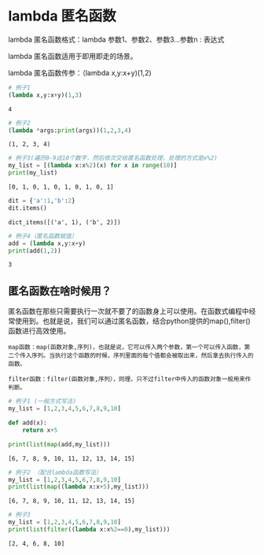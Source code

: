 
# lambda 匿名函数

lambda 匿名函数格式：lambda 参数1、参数2、参数3...参数n : 表达式

lambda 匿名函数适用于即用即走的场景。

lambda 匿名函数传参：（lambda x,y:x+y)(1,2)


```python
# 例子1
(lambda x,y:x+y)(1,3)
```




    4




```python
# 例子2
(lambda *args:print(args))(1,2,3,4)
```

    (1, 2, 3, 4)
    


```python
# 例子3(遍历0-9这10个数字，然后依次交给匿名函数处理，处理的方式是x%2)
my_list = [(lambda x:x%2)(x) for x in range(10)]
print(my_list)
```

    [0, 1, 0, 1, 0, 1, 0, 1, 0, 1]
    


```python
dit = {'a':1,'b':2}
dit.items()
```




    dict_items([('a', 1), ('b', 2)])




```python
# 例子4（匿名函数赋值）
add = (lambda x,y:x+y)
print(add(1,2))
```

    3
    

## 匿名函数在啥时候用？

匿名函数在那些只需要执行一次就不要了的函数身上可以使用。在函数式编程中经常使用到。也就是说，我们可以通过匿名函数，结合python提供的map(),filter()函数进行高效使用。

    map函数：map(函数对象,序列)，也就是说，它可以传入两个参数，第一个可以传入函数，第二个传入序列。当执行这个函数的时候，序列里面的每个值都会被取出来，然后拿去执行传入的函数。
    
    filter函数：filter(函数对象,序列），同理，只不过filter中传入的函数对象一般用来作判断。


```python
# 例子1 (一般方式写法)
my_list = [1,2,3,4,5,6,7,8,9,10]

def add(x):
    return x+5

print(list(map(add,my_list)))
```

    [6, 7, 8, 9, 10, 11, 12, 13, 14, 15]
    


```python
# 例子2 （配合lambda函数写法）
my_list = [1,2,3,4,5,6,7,8,9,10]
print(list(map((lambda x:x+5),my_list)))
```

    [6, 7, 8, 9, 10, 11, 12, 13, 14, 15]
    


```python
# 例子3
my_list = [1,2,3,4,5,6,7,8,9,10]
print(list(filter((lambda x:x%2==0),my_list)))
```

    [2, 4, 6, 8, 10]
    


```python

```


```python

```
